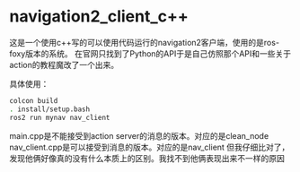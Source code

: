 # navigation2_client_c++
这是一个使用c++写的可以使用代码运行的navigation2客户端，使用的是ros-foxy版本的系统。
在官网只找到了Python的API于是自己仿照那个API和一些关于action的教程魔改了一个出来。

具体使用：
```bash
colcon build
. install/setup.bash
ros2 run mynav nav_client
```

main.cpp是不能接受到action server的消息的版本。对应的是clean_node
nav_client.cpp是可以接受到消息的版本。对应的是nav_client
但我仔细比对了，发现他俩好像真的没有什么本质上的区别。我找不到他俩表现出来不一样的原因